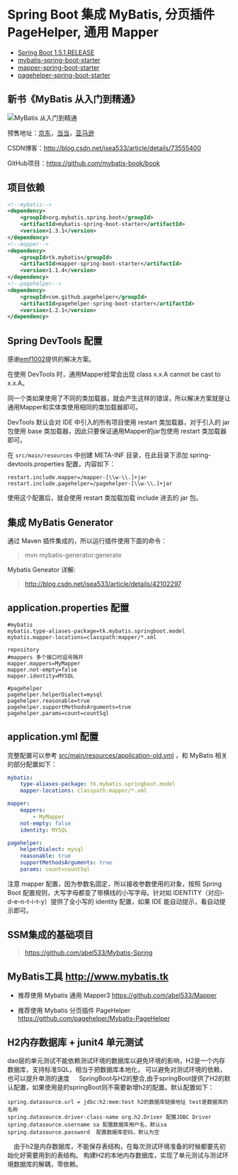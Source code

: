 # Spring Boot 集成 MyBatis, 分页插件 PageHelper, 通用 Mapper 

- [Spring Boot 1.5.1.RELEASE](https://github.com/spring-projects/spring-boot)
- [mybatis-spring-boot-starter](https://github.com/mybatis/spring-boot-starter)
- [mapper-spring-boot-starter](https://github.com/abel533/mapper-boot-starter)
- [pagehelper-spring-boot-starter](https://github.com/pagehelper/pagehelper-spring-boot)

## 新书《MyBatis 从入门到精通》

![MyBatis 从入门到精通](https://github.com/mybatis-book/book/raw/master/book.png)

预售地址：[京东](https://item.jd.com/12103309.html)，[当当](http://product.dangdang.com/25098208.html)，[亚马逊](https://www.amazon.cn/MyBatis从入门到精通-刘增辉/dp/B072RC11DM/ref=sr_1_18?ie=UTF8&qid=1498007125&sr=8-18&keywords=mybatis)

CSDN博客：http://blog.csdn.net/isea533/article/details/73555400

GitHub项目：https://github.com/mybatis-book/book

## 项目依赖
```xml
<!--mybatis-->
<dependency>
    <groupId>org.mybatis.spring.boot</groupId>
    <artifactId>mybatis-spring-boot-starter</artifactId>
    <version>1.3.1</version>
</dependency>
<!--mapper-->
<dependency>
    <groupId>tk.mybatis</groupId>
    <artifactId>mapper-spring-boot-starter</artifactId>
    <version>1.1.4</version>
</dependency>
<!--pagehelper-->
<dependency>
    <groupId>com.github.pagehelper</groupId>
    <artifactId>pagehelper-spring-boot-starter</artifactId>
    <version>1.2.1</version>
</dependency>
```
## Spring DevTools 配置
感谢[emf1002](https://github.com/emf1002)提供的解决方案。

在使用 DevTools 时，通用Mapper经常会出现 class x.x.A cannot be cast to x.x.A。

同一个类如果使用了不同的类加载器，就会产生这样的错误，所以解决方案就是让通用Mapper和实体类使用相同的类加载器即可。

DevTools 默认会对 IDE 中引入的所有项目使用 restart 类加载器，对于引入的 jar 包使用 base 类加载器，因此只要保证通用Mapper的jar包使用 restart
类加载器即可。

在 `src/main/resources` 中创建 META-INF 目录，在此目录下添加 spring-devtools.properties 配置，内容如下：
```properties
restart.include.mapper=/mapper-[\\w-\\.]+jar
restart.include.pagehelper=/pagehelper-[\\w-\\.]+jar
```
使用这个配置后，就会使用 restart 类加载加载 include 进去的 jar 包。

## 集成 MyBatis Generator
通过 Maven 插件集成的，所以运行插件使用下面的命令：
>mvn mybatis-generator:generate

Mybatis Geneator 详解:
>http://blog.csdn.net/isea533/article/details/42102297

## application.properties 配置
```properties
#mybatis
mybatis.type-aliases-package=tk.mybatis.springboot.model
mybatis.mapper-locations=classpath:mapper/*.xml

repository
#mappers 多个接口时逗号隔开
mapper.mappers=MyMapper
mapper.not-empty=false
mapper.identity=MYSQL

#pagehelper
pagehelper.helperDialect=mysql
pagehelper.reasonable=true
pagehelper.supportMethodsArguments=true
pagehelper.params=count=countSql
```

## application.yml 配置

完整配置可以参考 [src/main/resources/application-old.yml](https://github.com/abel533/MyBatis-Spring-Boot/blob/master/src/main/resources/application-old.yml) ，和 MyBatis 相关的部分配置如下：

```yaml
mybatis:
    type-aliases-package: tk.mybatis.springboot.model
    mapper-locations: classpath:mapper/*.xml

mapper:
    mappers:
        - MyMapper
    not-empty: false
    identity: MYSQL

pagehelper:
    helperDialect: mysql
    reasonable: true
    supportMethodsArguments: true
    params: count=countSql
```

注意 mapper 配置，因为参数名固定，所以接收参数使用的对象，按照 Spring Boot 配置规则，大写字母都变了带横线的小写字母。针对如 IDENTITY（对应i-d-e-n-t-i-t-y）提供了全小写的 identity 配置，如果 IDE 能自动提示，看自动提示即可。

## SSM集成的基础项目 
>https://github.com/abel533/Mybatis-Spring

## MyBatis工具 http://www.mybatis.tk

- 推荐使用 Mybatis 通用 Mapper3 https://github.com/abel533/Mapper

- 推荐使用 Mybatis 分页插件 PageHelper https://github.com/pagehelper/Mybatis-PageHelper
## H2内存数据库 + junit4 单元测试
   dao层的单元测试不能依赖测试环境的数据库以避免环境的影响，H2是一个内存数据库，支持标准SQL，相当于把数据库本地化，
   可以避免对测试环境的依赖，也可以提升单测的速度
　 SpringBoot与H2的整合,由于springBoot提供了H2的默认配置，如果使用是的springBoot则不需要新增h2的配置。默认配置如下：
```
spring.datasource.url = jdbc:h2:mem:test h2的数据库链接地址 test是数据库的名称
spring.datasource.driver-class-name org.h2.Driver 配置JDBC Driver
spring.datasource.username sa 配置数据库用户名，默认sa
spring.datasource.password  配置数据库密码，默认为空
```
　由于h2是内存数据库，不能保存表结构，在每次测试环境准备的时候都要先初始化好需要用到的表结构。
  构建H2的本地内存数据库，实现了单元测试与测试环境数据库的解耦，零依赖。